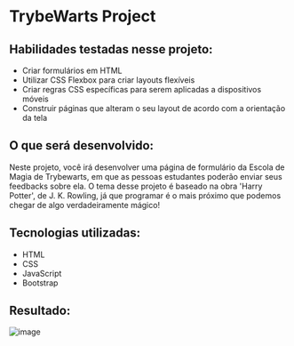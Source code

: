 # TrybeWarts Project

## Habilidades testadas nesse projeto:

- Criar formulários em HTML
- Utilizar CSS Flexbox para criar layouts flexíveis
- Criar regras CSS específicas para serem aplicadas a dispositivos móveis
- Construir páginas que alteram o seu layout de acordo com a orientação da tela


## O que será desenvolvido: 
Neste projeto, você irá desenvolver uma página de formulário da Escola de Magia de Trybewarts, em que as pessoas estudantes poderão enviar seus feedbacks sobre ela. O tema desse projeto é baseado na obra 'Harry Potter', de J. K. Rowling, já que programar é o mais próximo que podemos chegar de algo verdadeiramente mágico!

## Tecnologias utilizadas:
- HTML
- CSS
- JavaScript
- Bootstrap

## Resultado: 
 ![image](https://i.imgur.com/PhMv82o.png)
 
 

